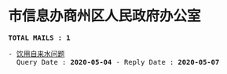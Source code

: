 # 市信息办商州区人民政府办公室
<pre><b>TOTAL MAILS : 1</b></pre>
<pre>
- <a href="../../categories/mails/5826.md">饮用自来水问题</a><br/>  Query Date : <b>2020-05-04</b> - Reply Date : <b>2020-05-07</b>
</pre>